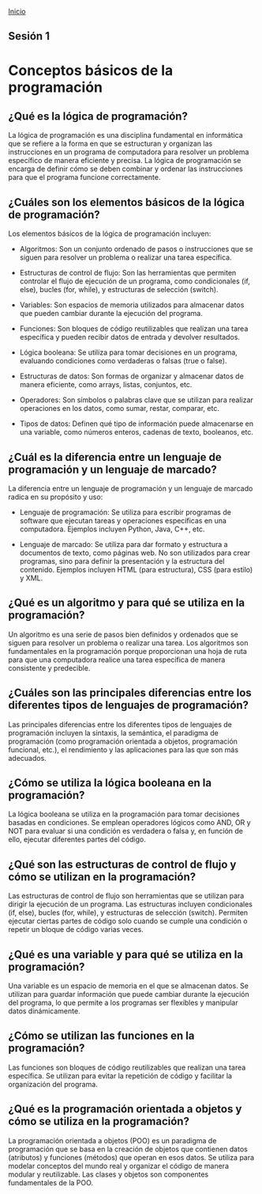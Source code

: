 <!-- No borrar o modificar -->
[Inicio](./index.md)

## Sesión 1 

# Conceptos básicos de la programación

## ¿Qué es la lógica de programación?

La lógica de programación es una disciplina fundamental en informática que se refiere a la forma en que se estructuran y organizan las instrucciones en un programa de computadora para resolver un problema específico de manera eficiente y precisa. La lógica de programación se encarga de definir cómo se deben combinar y ordenar las instrucciones para que el programa funcione correctamente.

## ¿Cuáles son los elementos básicos de la lógica de programación?

Los elementos básicos de la lógica de programación incluyen:

- Algoritmos: Son un conjunto ordenado de pasos o instrucciones que se siguen para resolver un problema o realizar una tarea específica.

- Estructuras de control de flujo: Son las herramientas que permiten controlar el flujo de ejecución de un programa, como condicionales (if, else), bucles (for, while), y estructuras de selección (switch).

- Variables: Son espacios de memoria utilizados para almacenar datos que pueden cambiar durante la ejecución del programa.

- Funciones: Son bloques de código reutilizables que realizan una tarea específica y pueden recibir datos de entrada y devolver resultados.

- Lógica booleana: Se utiliza para tomar decisiones en un programa, evaluando condiciones como verdaderas o falsas (true o false).

- Estructuras de datos: Son formas de organizar y almacenar datos de manera eficiente, como arrays, listas, conjuntos, etc.

- Operadores: Son símbolos o palabras clave que se utilizan para realizar operaciones en los datos, como sumar, restar, comparar, etc.

- Tipos de datos: Definen qué tipo de información puede almacenarse en una variable, como números enteros, cadenas de texto, booleanos, etc.


## ¿Cuál es la diferencia entre un lenguaje de programación y un lenguaje de marcado?

La diferencia entre un lenguaje de programación y un lenguaje de marcado radica en su propósito y uso:

- Lenguaje de programación: Se utiliza para escribir programas de software que ejecutan tareas y operaciones específicas en una computadora. Ejemplos incluyen Python, Java, C++, etc.

- Lenguaje de marcado: Se utiliza para dar formato y estructura a documentos de texto, como páginas web. No son utilizados para crear programas, sino para definir la presentación y la estructura del contenido. Ejemplos incluyen HTML (para estructura), CSS (para estilo) y XML.


## ¿Qué es un algoritmo y para qué se utiliza en la programación?

Un algoritmo es una serie de pasos bien definidos y ordenados que se siguen para resolver un problema o realizar una tarea. Los algoritmos son fundamentales en la programación porque proporcionan una hoja de ruta para que una computadora realice una tarea específica de manera consistente y predecible.


## ¿Cuáles son las principales diferencias entre los diferentes tipos de lenguajes de programación?

Las principales diferencias entre los diferentes tipos de lenguajes de programación incluyen la sintaxis, la semántica, el paradigma de programación (como programación orientada a objetos, programación funcional, etc.), el rendimiento y las aplicaciones para las que son más adecuados.


## ¿Cómo se utiliza la lógica booleana en la programación?

La lógica booleana se utiliza en la programación para tomar decisiones basadas en condiciones. Se emplean operadores lógicos como AND, OR y NOT para evaluar si una condición es verdadera o falsa y, en función de ello, ejecutar diferentes partes del código.

## ¿Qué son las estructuras de control de flujo y cómo se utilizan en la programación?

Las estructuras de control de flujo son herramientas que se utilizan para dirigir la ejecución de un programa. Las estructuras incluyen condicionales (if, else), bucles (for, while), y estructuras de selección (switch). Permiten ejecutar ciertas partes de código solo cuando se cumple una condición o repetir un bloque de código varias veces.

## ¿Qué es una variable y para qué se utiliza en la programación?

Una variable es un espacio de memoria en el que se almacenan datos. Se utilizan para guardar información que puede cambiar durante la ejecución del programa, lo que permite a los programas ser flexibles y manipular datos dinámicamente.

## ¿Cómo se utilizan las funciones en la programación? 

Las funciones son bloques de código reutilizables que realizan una tarea específica. Se utilizan para evitar la repetición de código y facilitar la organización del programa.

## ¿Qué es la programación orientada a objetos y cómo se utiliza en la programación?

La programación orientada a objetos (POO) es un paradigma de programación que se basa en la creación de objetos que contienen datos (atributos) y funciones (métodos) que operan en esos datos. Se utiliza para modelar conceptos del mundo real y organizar el código de manera modular y reutilizable. Las clases y objetos son componentes fundamentales de la POO.






